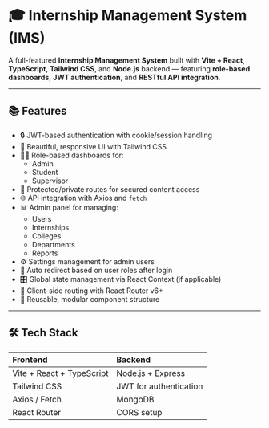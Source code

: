 # 🎓 Internship Management System (IMS)

A full-featured **Internship Management System** built with **Vite + React**, **TypeScript**, **Tailwind CSS**, and **Node.js** backend — featuring **role-based dashboards**, **JWT authentication**, and **RESTful API integration**.

---

## 📚 Features

- 🔒 JWT-based authentication with cookie/session handling
- 🎨 Beautiful, responsive UI with Tailwind CSS
- 🧑‍💼 Role-based dashboards for:
  - Admin
  - Student
  - Supervisor
- 📝 Protected/private routes for secured content access
- 🌐 API integration with Axios and `fetch`
- 📊 Admin panel for managing:
  - Users
  - Internships
  - Colleges
  - Departments
  - Reports
- ⚙️ Settings management for admin users
- 🔄 Auto redirect based on user roles after login
- 🎛️ Global state management via React Context (if applicable)
- 🧭 Client-side routing with React Router v6+
- 🧩 Reusable, modular component structure

---

## 🛠️ Tech Stack

| Frontend                  | Backend                |
| :------------------------ | :--------------------- |
| Vite + React + TypeScript | Node.js + Express      |
| Tailwind CSS              | JWT for authentication |
| Axios / Fetch             | MongoDB                |
| React Router              | CORS setup             |
